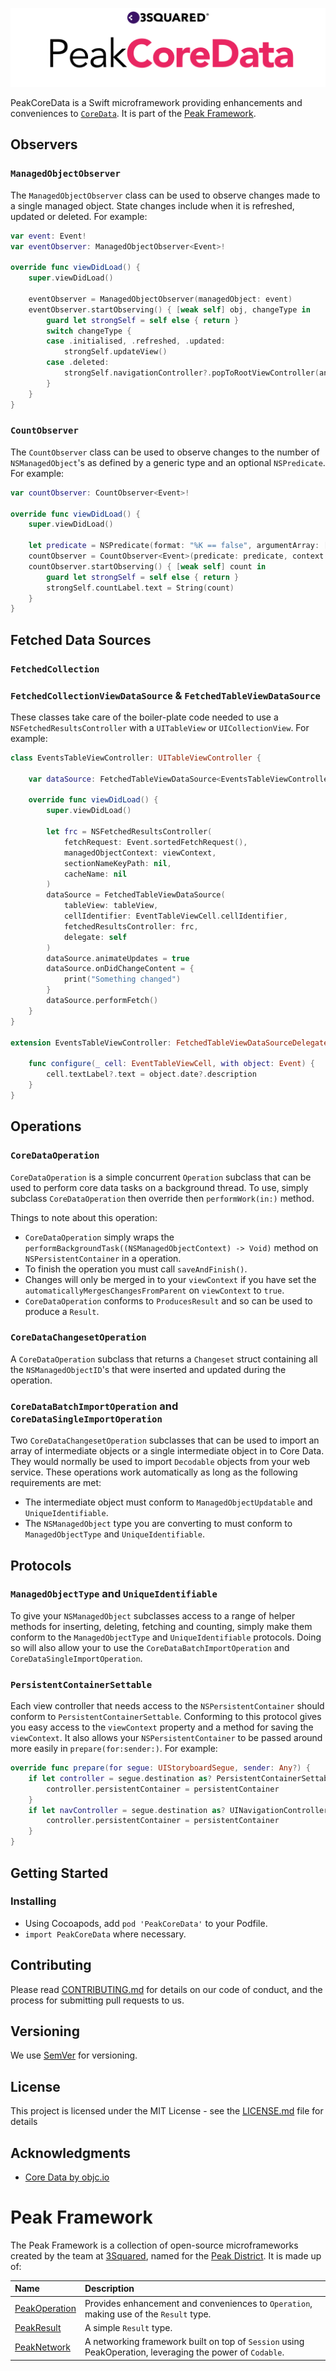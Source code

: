 ![PeakCoreData](PeakCoreData.png "PeakCoreData")

PeakCoreData is a Swift microframework providing enhancements and conveniences to [`CoreData`](https://developer.apple.com/documentation/coredata). It is part of the [Peak Framework](#peak-framework).

## Observers

### `ManagedObjectObserver`

The `ManagedObjectObserver` class can be used to observe changes made to a single managed object. State changes include when it is refreshed, updated or deleted. For example:

```Swift
var event: Event!
var eventObserver: ManagedObjectObserver<Event>!

override func viewDidLoad() {
    super.viewDidLoad()
    
    eventObserver = ManagedObjectObserver(managedObject: event)
    eventObserver.startObserving() { [weak self] obj, changeType in
        guard let strongSelf = self else { return }
        switch changeType {
        case .initialised, .refreshed, .updated:
            strongSelf.updateView()
        case .deleted:
            strongSelf.navigationController?.popToRootViewController(animated: true)
        }
    }
}
```

### `CountObserver`

The `CountObserver` class can be used to observe changes to the number of `NSManagedObject`'s as defined by a generic type and an optional `NSPredicate`. For example:

```Swift
var countObserver: CountObserver<Event>!

override func viewDidLoad() {
    super.viewDidLoad()

    let predicate = NSPredicate(format: "%K == false", argumentArray: [#KeyPath(Event.isHidden)])
    countObserver = CountObserver<Event>(predicate: predicate, context: viewContext)
    countObserver.startObserving() { [weak self] count in
        guard let strongSelf = self else { return }
        strongSelf.countLabel.text = String(count)
    }
}
```

## Fetched Data Sources

### `FetchedCollection`

### `FetchedCollectionViewDataSource` & `FetchedTableViewDataSource`

These classes take care of the boiler-plate code needed to use a `NSFetchedResultsController` with a `UITableView` or `UICollectionView`. For example:

```Swift
class EventsTableViewController: UITableViewController {

    var dataSource: FetchedTableViewDataSource<EventsTableViewController>!

    override func viewDidLoad() {
        super.viewDidLoad()

        let frc = NSFetchedResultsController(
            fetchRequest: Event.sortedFetchRequest(), 
            managedObjectContext: viewContext, 
            sectionNameKeyPath: nil, 
            cacheName: nil
        )
        dataSource = FetchedTableViewDataSource(
            tableView: tableView, 
            cellIdentifier: EventTableViewCell.cellIdentifier, 
            fetchedResultsController: frc, 
            delegate: self
        )
        dataSource.animateUpdates = true
        dataSource.onDidChangeContent = {
            print("Something changed")
        }
        dataSource.performFetch()
    }
}

extension EventsTableViewController: FetchedTableViewDataSourceDelegate {

    func configure(_ cell: EventTableViewCell, with object: Event) {
        cell.textLabel?.text = object.date?.description
    }
}
```

## Operations

### `CoreDataOperation`

`CoreDataOperation` is a simple concurrent `Operation` subclass that can be used to perform core data tasks on a background thread. To use, simply subclass `CoreDataOperation` then override then `performWork(in:)` method.

Things to note about this operation:

* `CoreDataOperation` simply wraps the `performBackgroundTask((NSManagedObjectContext) -> Void)` method on `NSPersistentContainer` in a operation.
* To finish the operation you must call `saveAndFinish()`.
* Changes will only be merged in to your `viewContext` if you have set the `automaticallyMergesChangesFromParent` on `viewContext` to `true`.
* `CoreDataOperation` conforms to `ProducesResult` and so can be used to produce a `Result`.

### `CoreDataChangesetOperation`

A `CoreDataOperation` subclass that returns a `Changeset` struct containing all the `NSManagedObjectID`'s that were inserted and updated during the operation.

### `CoreDataBatchImportOperation` and `CoreDataSingleImportOperation`

Two `CoreDataChangesetOperation` subclasses that can be used to import an array of intermediate objects or a single intermediate object in to Core Data. They would normally be used to import `Decodable` objects from your web service. These operations work automatically as long as the following requirements are met:

* The intermediate object must conform to  `ManagedObjectUpdatable` and `UniqueIdentifiable`.
* The `NSManagedObject` type you are converting to must conform to `ManagedObjectType` and `UniqueIdentifiable`.

## Protocols

### `ManagedObjectType` and `UniqueIdentifiable`

To give your `NSManagedObject` subclasses access to a range of helper methods for inserting, deleting, fetching and counting, simply make them conform to the `ManagedObjectType` and `UniqueIdentifiable` protocols. Doing so will also allow your to use the `CoreDataBatchImportOperation` and `CoreDataSingleImportOperation`.

### `PersistentContainerSettable`

Each view controller that needs access to the `NSPersistentContainer` should conform to `PersistentContainerSettable`. Conforming to this protocol gives you easy access to the `viewContext` property and a method for saving the `viewContext`. It also allows your `NSPersistentContainer` to be passed around more easily in `prepare(for:sender:)`. For example:

```Swift
override func prepare(for segue: UIStoryboardSegue, sender: Any?) {
    if let controller = segue.destination as? PersistentContainerSettable {
        controller.persistentContainer = persistentContainer
    }
    if let navController = segue.destination as? UINavigationController, let controller = navController.topViewController as? PersistentContainerSettable {
        controller.persistentContainer = persistentContainer
    }
}
```

## Getting Started

### Installing

- Using Cocoapods, add `pod 'PeakCoreData'` to your Podfile.
- `import PeakCoreData` where necessary.

## Contributing

Please read [CONTRIBUTING.md](CONTRIBUTING.md) for details on our code of conduct, and the process for submitting pull requests to us.

## Versioning

We use [SemVer](http://semver.org/) for versioning.

## License

This project is licensed under the MIT License - see the [LICENSE.md](LICENSE.md) file for details

## Acknowledgments

* [Core Data by objc.io](https://www.objc.io/books/core-data/)

# Peak Framework

The Peak Framework is a collection of open-source microframeworks created by the team at [3Squared](https://github.com/3squared), named for the [Peak District](https://en.wikipedia.org/wiki/Peak_District). It is made up of:

|Name|Description|
|:--|:--|
|[PeakOperation](https://github.com/3squared/PeakOperation)|Provides enhancement and conveniences to `Operation`, making use of the `Result` type.|
|[PeakResult](https://github.com/3squared/PeakResult)|A simple `Result` type.|
|[PeakNetwork](https://github.com/3squared/PeakNetwork)|A networking framework built on top of `Session` using PeakOperation, leveraging the power of `Codable`.|